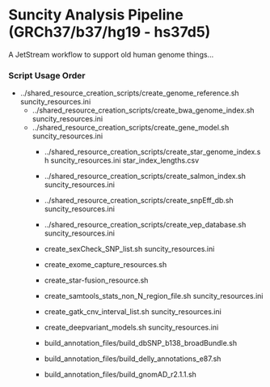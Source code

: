 # Suncity Analysis Pipeline (GRCh37/b37/hg19 - hs37d5)

A JetStream workflow to support old human genome things...

### Script Usage Order
* ../shared_resource_creation_scripts/create_genome_reference.sh suncity_resources.ini
  * ../shared_resource_creation_scripts/create_bwa_genome_index.sh suncity_resources.ini
  * ../shared_resource_creation_scripts/create_gene_model.sh suncity_resources.ini
    * ../shared_resource_creation_scripts/create_star_genome_index.sh suncity_resources.ini star_index_lengths.csv 
    * ../shared_resource_creation_scripts/create_salmon_index.sh suncity_resources.ini 
    * ../shared_resource_creation_scripts/create_snpEff_db.sh suncity_resources.ini 
    * ../shared_resource_creation_scripts/create_vep_database.sh suncity_resources.ini 
    * create_sexCheck_SNP_list.sh suncity_resources.ini
     
    * create_exome_capture_resources.sh
    * create_star-fusion_resource.sh
    * create_samtools_stats_non_N_region_file.sh suncity_resources.ini
    * create_gatk_cnv_interval_list.sh suncity_resources.ini
    * create_deepvariant_models.sh suncity_resources.ini
    
    * build_annotation_files/build_dbSNP_b138_broadBundle.sh
    * build_annotation_files/build_delly_annotations_e87.sh
    * build_annotation_files/build_gnomAD_r2.1.1.sh